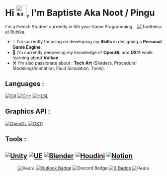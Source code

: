 # Hi <img src="https://github.com/MadBrosos/MadBrosos/assets/86929180/07eb0bf8-332f-4eb1-9d04-95e86a69b0f2" alt="Noot" style="width: 34px; height: 34px;">, I'm Baptiste Aka Noot / Pingu

<img align="right" src="https://github.com/MadBrosos/MadBrosos/assets/86929180/3831d4e2-8376-42da-9a81-da31ae0543e3" alt="Toothless">

I'm a French Student currently in 5th year Game Programming at Rubika.

- 💡 I'm currently focusing on developing my **Skills** in designing a **Personal Game Engine**.
- 📖 I'm currently deepening my knowledge of **OpenGL** and **DX11** while learning about **Vulkan**.
- ⚒️ I'm also passionate about : **Tech Art** (Shaders, Procedural Modeling/Animation, Fluid Simulation, Tools).

## Languages : 
[![C#](https://img.shields.io/badge/csharp-230068?style=for-the-badge&logo=csharp&logoColor=white)](https://en.wikipedia.org/wiki/C_Sharp_(programming_language))
[![C++](https://img.shields.io/badge/c++-659bd3?style=for-the-badge&logo=cplusplus&logoColor=white)](https://en.wikipedia.org/wiki/C%2B%2B)
[![HLSL](https://img.shields.io/badge/hlsl-0101f8?style=for-the-badge&logo=microsoft&logoColor=white)](https://en.wikipedia.org/wiki/DirectX)

## Graphics API :
[![OpenGL](https://img.shields.io/badge/opengl-659bd3?style=for-the-badge&logo=opengl&logoColor=white)](https://en.wikipedia.org/wiki/OpenGL)
[![DX11](https://img.shields.io/badge/dx11-a5daa2?style=for-the-badge&logo=microsoft&logoColor=white)](https://en.wikipedia.org/wiki/High-Level_Shader_Language)

## Tools :
[![Unity](https://img.shields.io/badge/unity-000000?style=for-the-badge&logo=unity&logoColor=white)](https://unity.com/)
[![UE](https://img.shields.io/badge/unreal-0E1128?style=for-the-badge&logo=unrealengine&logoColor=white)](https://www.unrealengine.com/)
[![Blender](https://img.shields.io/badge/blender-E87D0D?style=for-the-badge&logo=blender&logoColor=white)](https://www.blender.org/)
[![Houdini](https://img.shields.io/badge/houdini-FF4713?style=for-the-badge&logo=houdini&logoColor=white)](https://www.sidefx.com/)
[![Notion](https://img.shields.io/badge/notion-000000?style=for-the-badge&logo=notion&logoColor=white)](https://www.notion.so/)
---

<p align="center">
  <img align="center" src="https://github.com/MadBrosos/MadBrosos/assets/86929180/69dd5a4b-3238-4aab-861b-1cb971b49f42" alt="Pedro">
  <a href="mailto:baptiste.valle@outlook.com">
    <img title="baptiste.valle@outlook.com" src="https://img.shields.io/badge/contact-0078D4?style=for-the-badge&logo=microsoftoutlook&logoColor=white" alt="Outlook Badge"></a>
    <img title="baptistev." src="https://img.shields.io/badge/baptistev.-5865F2?style=for-the-badge&logo=discord&logoColor=white" alt="Discord Badge">
  <a href="https://twitter.com/MadBroxs">
    <img title="Noot" src="https://img.shields.io/badge/Noot-000000?style=for-the-badge&logo=x&logoColor=white" alt="X Badge"></a>
    <img align="center" src="https://github.com/MadBrosos/MadBrosos/assets/86929180/4d95387f-7ecf-4725-81bd-d9eb1b9933db" alt="Pedro">

</p>
